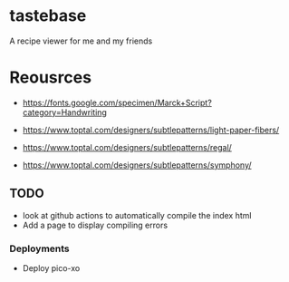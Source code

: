 # tastebase
A recipe viewer for me and my friends



# Reousrces

- https://fonts.google.com/specimen/Marck+Script?category=Handwriting


- https://www.toptal.com/designers/subtlepatterns/light-paper-fibers/
- https://www.toptal.com/designers/subtlepatterns/regal/
- https://www.toptal.com/designers/subtlepatterns/symphony/

## TODO

- look at github actions to automatically compile the index html
- Add a page to display compiling errors


### Deployments
- Deploy pico-xo

